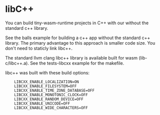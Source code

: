 # libC++
You can build tiny-wasm-runtime projects in C++ with our without the standard c++ library.

See the balls example for building a c++ app without the standard c++ library.  The primary advantage to this approach is smaller code size.  You don't need to staticly link libc++.

The standard llvm clang libc++ library is available built for wasm (lib-c/libc++.a).  See the tests-libcxx example for the makefile.

libc++ was built with these build options:

~~~
	LIBCXX_ENABLE_LOCALIZATION=ON
	LIBCXX_ENABLE_FILESYSTEM=OFF
	LIBCXX_ENABLE_TIME_ZONE_DATABASE=OFF
	LIBCXX_ENABLE_MONOTONIC_CLOCK=OFF
	LIBCXX_ENABLE_RANDOM_DEVICE=OFF
	LIBCXX_ENABLE_UNICODE=OFF
	LIBCXX_ENABLE_WIDE_CHARACTERS=OFF 
~~~